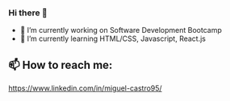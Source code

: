 ### Hi there 👋

<!--
**jangoflyte/jangoflyte** is a ✨ _special_ ✨ repository because its `README.md` (this file) appears on your GitHub profile.

Here are some ideas to get you started:

- 🔭 I’m currently working on ...
- 🌱 I’m currently learning ...
- 👯 I’m looking to collaborate on ...
- 🤔 I’m looking for help with ...
- 💬 Ask me about ...
- 📫 How to reach me: ...
- 😄 Pronouns: ...
- ⚡ Fun fact: ...
-->


- 🔭 I’m currently working on Software Development Bootcamp
- 🌱 I’m currently learning HTML/CSS, Javascript, React.js

## 📫 How to reach me:
https://www.linkedin.com/in/miguel-castro95/
